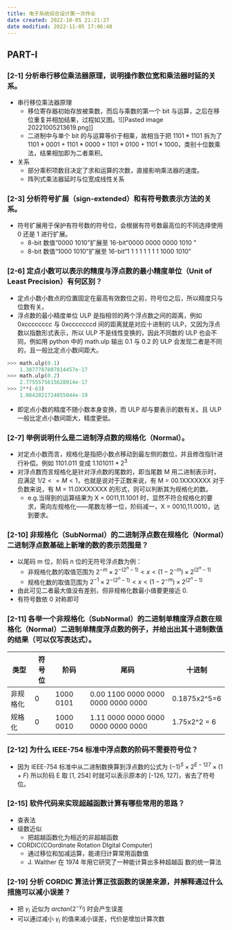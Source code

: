 ```yaml
---
title: 电子系统综合设计第一次作业
date created: 2022-10-05 21:21:27
date modified: 2022-11-05 17:06:48
---
```


## PART-I

### [2-1] 分析串行移位乘法器原理，说明操作数位宽和乘法器时延的关系。

- 串行移位乘法器原理
	- 移位寄存器初始存放被乘数，而后与乘数的第一个 bit 与运算，之后在移位重复并相加结果，过程如又图。![[Pasted image 20221005213619.png]]
	- 二进制中与单个 bit 的与运算等价于相乘，故相当于把 $1101*1101$ 拆为了 $1101*0001+1101*0000+1101*0100+1101*1000$，类别十位数乘法，结果相加即为二者乘积。
- 关系
	- 部分乘积项数目决定了求和运算的次数，直接影响乘法器的速度。
	- 阵列式乘法器延时与位宽成线性关系

### [2-3] 分析符号扩展（sign-extended）和有符号数表示方法的关系。

- 符号扩展用于保护有符号数的符号位，会根据有符号数最高位的不同选择使用 0 还是 1 进行扩展。
	- 8-bit 数值“0000 1010”扩展至 16-bit“0000 0000 0000 1010 ”
	- 8-bit 数值“1000 1010”扩展至 16-bit“1 1 1 1 1 1 1 1 1000 1010”

### [2-6] 定点小数可以表示的精度与浮点数的最小精度单位（Unit of Least Precision）有何区别？

- 定点小数小数点的位置固定在最高有效数位之前，符号位之后，所以精度只与位数有关。
- 浮点数的最小精度单位 ULP 是指相邻的两个浮点数之间的距离，例如 0xcccccccc 与 0xcccccccd 间的距离就是对应十进制的 ULP，又因为浮点数以指数形式表示，所以 ULP 不是线性变换的，因此不同数的 ULP 也会不同，例如用 python 中的 math.ulp 输出 0.1 与 0.2 的 ULP 会发现二者是不同的，且一般比定点小数间距大。

```python
>>> math.ulp(0.1)
	1.3877787807814457e-17
>>> math.ulp(0.2)
	2.7755575615628914e-17
>>> 2**(-63)
	1.0842021724855044e-19
```

- 即定点小数的精度不随小数本身变换，而 ULP 却与要表示的数有关。且 ULP 一般比定点小数间距大，精度更低。

### [2-7] 举例说明什么是二进制浮点数的规格化（Normal）。

- 对定点小数而言，规格化是指把小数点移动到最左侧的数位，并且修改指针进行补偿。例如 $1101.011$ 变成 $1.101011*2^3$
- 对浮点数而言规格化是针对浮点数的尾数的，即当尾数 M 用二进制表示时，应满足 $1/2 <= M <1$，也就是说对于正数来说，有 M = 00.1XXXXXXX 对于负数来说，有 M = 11.0XXXXXXX 的形式，则可以判断其为规格化的数。
	- e.g.当得到的运算结果为 X = 0011,11.1001 时，显然不符合规格化的要求，需向左规格化——尾数左移一位，阶码减一，X = 0010,11.0010，达到要求。

### [2-10] 非规格化（SubNormal）的二进制浮点数在规格化（Normal）二进制浮点数基础上新增的数的表示范围是？

- 以尾码 m 位，阶码 n 位的无符号浮点数为例：
	- 非规格化数的取值范围为 $2^{-m}\times 2^{-(2^n-1)}<x<(1-2^{-m})\times 2^{(2^n-1)}$
	- 规格化数的取值范围为 $2^{-1}\times 2^{-(2^n-1)}<x<(1-2^{-m})\times 2^{(2^n-1)}$
- 由此可见二者最大值没有差别，但非规格化数最小值要更接近 0.
- 有符号数依 0 对称即可

### [2-11] 各举一个非规格化（SubNormal）的二进制单精度浮点数在规格化（Normal）二进制单精度浮点数的例子，并给出出其十进制数值的结果（可以仅写表达式）。

| 类型   | 符号位 | 阶码        | 尾码                                 | 十进制          |
| ---- | --- | --------- | ---------------------------------- | ------------ |
| 非规格化 | 0   | 1000 0101 | 0.00 1100 0000 0000 0000 0000 0000 | 0.1875x2^5=6 |
| 规格化  | 0   | 1000 0010 | 1.11 0000 0000 0000 0000 0000 0000 | 1.75x2^2 = 6 |

### [2-12] 为什么 IEEE-754 标准中浮点数的阶码不需要符号位？

- 因为 IEEE-754 标准中从二进制数换算到浮点数的公式为 $(-1)^S×2^{E-127}×(1+F)$ 所以阶码 E 取 [1, 254] 时就可以表示原本的 [-126, 127]，省去了符号位。

### [2-15] 软件代码来实现超越函数计算有哪些常用的思路？

- 查表法
- 级数近似
	- 把超越函数化为相近的非超越函数
- CORDIC(COordinate Rotation DIgital Computer)
	- 通过移位和加减运算，能递归计算常用函数值
	- J. Walther 在 1974 年用它研究了一种能计算出多种超越函 数的统一算法

### [2-19] 分析 CORDIC 算法计算正弦函数的误差来源，并解释通过什么措施可以减小误差？

- 把 $\gamma _i$ 近似为 $arctan (2^{-\gamma _i})$ 时会产生误差
- 可以通过减小 $\gamma _i$ 的值来减小误差，代价是增加计算次数
